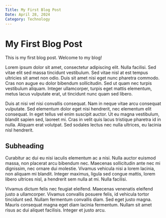 ```yaml
---
Title: My First Blog Post
Date: April 28, 2024
Category: Technology
---
```


# My First Blog Post

This is my first blog post. Welcome to my blog!

Lorem ipsum dolor sit amet, consectetur adipiscing elit. Nulla facilisi. Sed vitae elit sed massa tincidunt vestibulum. Sed vitae nisl at est tempus ultricies sit amet non odio. Duis sit amet nisi eget nunc pharetra commodo. Cras non augue eu dolor bibendum sollicitudin. Sed ut quam nec turpis vestibulum aliquam. Integer ullamcorper, turpis eget mattis elementum, metus lacus vulputate erat, ut tincidunt nunc quam sed libero.

Duis at nisi vel nisi convallis consequat. Nam in neque vitae arcu consequat vulputate. Sed elementum dolor eget nisi hendrerit, nec elementum elit consequat. In eget tellus vel enim suscipit auctor. Ut eu magna vestibulum, blandit sapien sed, laoreet mi. Cras in velit quis lacus tristique pharetra id in nulla. Aliquam erat volutpat. Sed sodales lectus nec nulla ultrices, eu lacinia nisl hendrerit.

## Subheading

Curabitur ac dui eu nisi iaculis elementum ac a nisi. Nulla auctor euismod massa, non placerat arcu bibendum nec. Maecenas sollicitudin ante nec mi dignissim, nec ornare dui molestie. Vivamus vehicula nisi a lorem lacinia, non aliquam mi blandit. Integer maximus, ligula sed congue mattis, lorem libero ultrices nisl, a hendrerit sem nulla at mi. Nulla facilisi.

Vivamus dictum felis nec feugiat eleifend. Maecenas venenatis eleifend justo a ullamcorper. Vivamus convallis posuere felis, id vehicula tortor tincidunt sed. Nullam fermentum convallis diam. Sed eget justo magna. Mauris consequat magna eget diam lacinia fermentum. Nullam sit amet risus ac dui aliquet facilisis. Integer et justo arcu.
